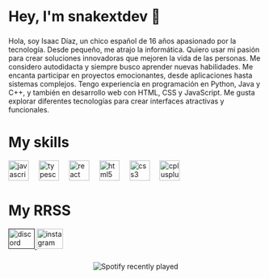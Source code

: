 <h1 align="left">Hey, I'm snakextdev 👋</h1>

###

<p align="left">Hola, soy Isaac Díaz, un chico español de 16 años apasionado por la tecnología. Desde pequeño, me atrajo la informática. Quiero usar mi pasión para crear soluciones innovadoras que mejoren la vida de las personas. Me considero autodidacta y siempre busco aprender nuevas habilidades. Me encanta participar en proyectos emocionantes, desde aplicaciones hasta sistemas complejos. Tengo experiencia en programación en Python, Java y C++, y también en desarrollo web con HTML, CSS y JavaScript. Me gusta explorar diferentes tecnologías para crear interfaces atractivas y funcionales.</p>

###
<h1 align="left">My skills</h1>
<div align="left">
  <img src="https://cdn.jsdelivr.net/gh/devicons/devicon/icons/javascript/javascript-original.svg" height="40" alt="javascript logo"  />
  <img width="12" />
  <img src="https://cdn.jsdelivr.net/gh/devicons/devicon/icons/typescript/typescript-original.svg" height="40" alt="typescript logo"  />
  <img width="12" />
  <img src="https://cdn.jsdelivr.net/gh/devicons/devicon/icons/react/react-original.svg" height="40" alt="react logo"  />
  <img width="12" />
  <img src="https://cdn.jsdelivr.net/gh/devicons/devicon/icons/html5/html5-original.svg" height="40" alt="html5 logo"  />
  <img width="12" />
  <img src="https://cdn.jsdelivr.net/gh/devicons/devicon/icons/css3/css3-original.svg" height="40" alt="css3 logo"  />
  <img width="12" />
  <img src="https://cdn.jsdelivr.net/gh/devicons/devicon/icons/cplusplus/cplusplus-original.svg" height="40" alt="cplusplus logo"  />
</div>

###

<h1 align="left">My RRSS</h1>

<div align="left">
  <a href="">
    <img src="https://raw.githubusercontent.com/maurodesouza/profile-readme-generator/master/src/assets/icons/social/discord/default.svg" width="52" height="40" alt="discord logo" />
  </a>
  <a href="https://www.instagram.com/__snake_666">
    <img src="https://raw.githubusercontent.com/maurodesouza/profile-readme-generator/master/src/assets/icons/social/instagram/default.svg" width="52" height="40" alt="instagram logo" />
  </a>

</div>

###

<div align="left">
</div>

###

<div align="center">
  <img src="https://spotify-recently-played-readme.vercel.app/api?user=31tbv45zy5ximklcy2zny4rzbeo4" alt="Spotify recently played"  />
</div>

###
